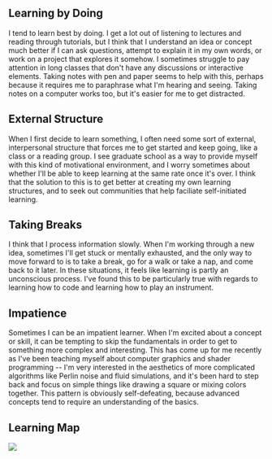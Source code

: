 ## Learning by Doing

I tend to learn best by doing. I get a lot out of listening to lectures and reading through tutorials, but I think that I understand an idea or concept much better if I can ask questions, attempt to explain it in my own words, or work on a project that explores it somehow. I sometimes struggle to pay attention in long classes that don't have any discussions or interactive elements. Taking notes with pen and paper seems to help with this, perhaps because it requires me to paraphrase what I'm hearing and seeing. Taking notes on a computer works too, but it's easier for me to get distracted.

## External Structure

When I first decide to learn something, I often need some sort of external, interpersonal structure that forces me to get started and keep going, like a class or a reading group. I see graduate school as a way to provide myself with this kind of motivational environment, and I worry sometimes about whether I'll be able to keep learning at the same rate once it's over. I think that the solution to this is to get better at creating my own learning structures, and to seek out communities that help faciliate self-initiated learning.

## Taking Breaks

I think that I process information slowly. When I'm working through a new idea, sometimes I'll get stuck or mentally exhausted, and the only way to move forward to is to take a break, go for a walk or take a nap, and come back to it later. In these situations, it feels like learning is partly an unconscious process. I've found this to be particularly true with regards to learning how to code and learning how to play an instrument.

## Impatience

Sometimes I can be an impatient learner. When I'm excited about a concept or skill, it can be tempting to skip the fundamentals in order to get to something more complex and interesting. This has come up for me recently as I've been teaching myself about computer graphics and shader programming -- I'm very interested in the aesthetics of more complicated algorithms like Perlin noise and fluid simulations, and it's been hard to step back and focus on simple things like drawing a square or mixing colors together. This pattern is obviously self-defeating, because advanced concepts tend to require an understanding of the basics.

## Learning Map

![](https://raw.githubusercontent.com/oshoham/teachingasart2018/master/assignments/1_Learner/img/Oren_Shoham.jpg)
